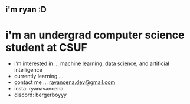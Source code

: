 ## i'm ryan :D 
# i'm an undergrad computer science student at CSUF 

- i’m interested in ... machine learning, data science, and artificial intelligence 
- currently learning ... 
- contact me ... ravancena.dev@gmail.com
- insta: ryanavancena
- discord: bergerboyyy

<!---
ryan-avancena/ryan-avancena is a ✨ special ✨ repository because its `README.md` (this file) appears on your GitHub profile.
You can click the Preview link to take a look at your changes.
--->
